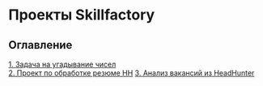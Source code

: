 # Проекты Skillfactory

## Оглавление  
[1. Задача на угадывание чисел](https://github.com/Daria26g/SF-HW/tree/main/HW%20module%208)  
[2. Проект по обработке резюме HH](https://github.com/Daria26g/SF-HW/tree/main/Project_1)
[3. Анализ вакансий из HeadHunter](https://github.com/Daria26g/SF-HW/tree/main/Project_2)